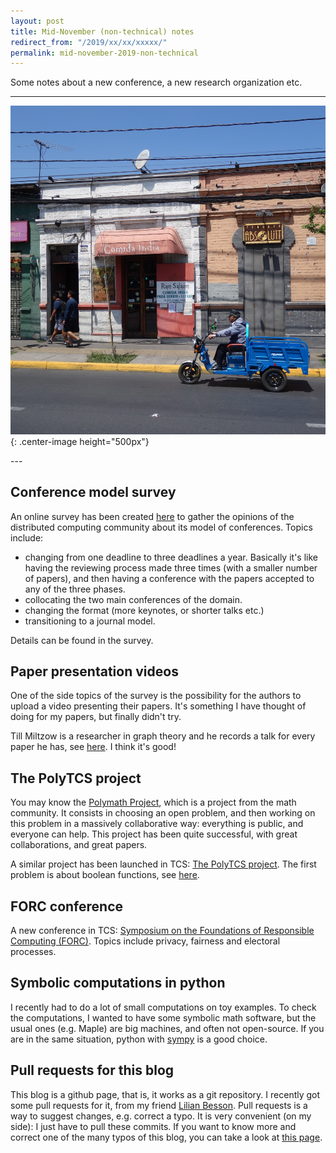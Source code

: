 ```yaml
---
layout: post
title: Mid-November (non-technical) notes
redirect_from: "/2019/xx/xx/xxxxx/"
permalink: mid-november-2019-non-technical
---
```


Some notes about a new conference, a new research organization etc.

--- 
![](assets/comida-india.png){: .center-image height="500px"}
<p align="center"><small><i>
</i></small></p>
---

## Conference model survey

An online survey has been created [here](https://docs.google.com/forms/d/e/1FAIpQLSfOmbqTTfQfUYEXADCLLqat-OAl7XUh8gFceg27uDfpr_NaaQ/viewform) to gather the opinions of the distributed 
computing community about its model of conferences. Topics include:

* changing from one deadline to three deadlines a year. Basically it's like 
having the reviewing process made three times (with a smaller number of papers), 
and then having a conference with the papers accepted to any of the three phases. 
* collocating the two main conferences of the domain.
* changing the format (more keynotes, or shorter talks etc.)
* transitioning to a journal model.

Details can be found in the survey.  

## Paper presentation videos

One of the side topics of the survey is the possibility for the 
authors to upload a video presenting their papers. It's something I have thought
of doing for my papers, but finally didn't try. 

Till Miltzow is a researcher in graph theory and he records a talk for every 
paper he has, see [here](https://sites.google.com/view/miltzow/publications). 
I think it's good!

## The PolyTCS project

You may know the [Polymath Project](https://en.wikipedia.org/wiki/Polymath_Project),
which is a project from the math community. It consists in choosing an open problem, 
and then working on this problem in a massively collaborative way: everything is
public, and everyone can help. This project has been quite successful, with great
collaborations, and great papers. 

A similar project has been launched in TCS: 
[The PolyTCS project](https://polytcs.wordpress.com/).
The first problem is about boolean functions, see 
[here](https://polytcs.wordpress.com/2019/11/01/the-entropy-influence-conjecture/).

## FORC conference

A new conference in TCS: [Symposium on the Foundations of Responsible Computing (FORC)](https://responsiblecomputing.org/forc-2020-call-for-paper/). Topics include privacy, fairness and electoral processes. 

## Symbolic computations in python

I recently had to do a lot of small computations on toy examples. To check the 
computations, I wanted to have some symbolic math software, but the usual
ones (e.g. Maple) are big machines, and often not open-source. If you are in the 
same situation, python with [sympy](https://www.sympy.org/en/index.html) is a 
good choice.

## Pull requests for this blog

This blog is a github page, that is, it works as a git repository. 
I recently got some pull requests for it, from my friend 
[Lilian Besson](https://perso.crans.org/besson/me/index.fr.html). 
Pull requests is a way to suggest changes, e.g. correct a typo. It is very 
convenient (on my side): I just have to pull these commits. 
If you want to know more and correct one of the many typos of this blog, you can 
take a look at [this page](https://www.freecodecamp.org/news/how-to-make-your-first-pull-request-on-github/). 


